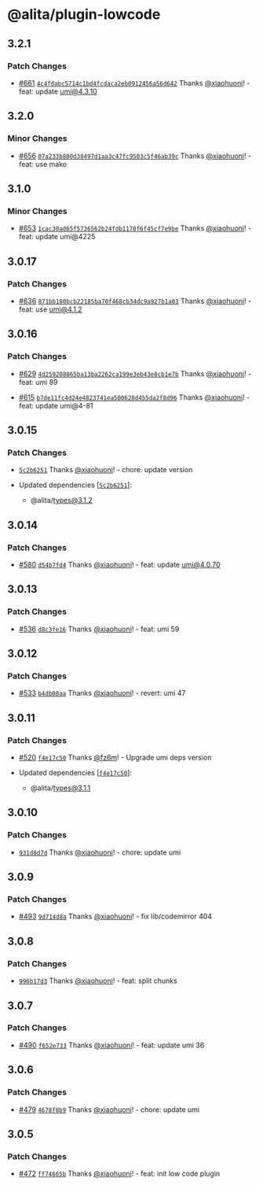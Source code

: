 # @alita/plugin-lowcode

## 3.2.1

### Patch Changes

- [#661](https://github.com/alitajs/alita/pull/661) [`4c4fdabc5714c1bd4fcdaca2eb0912456a56d642`](https://github.com/alitajs/alita/commit/4c4fdabc5714c1bd4fcdaca2eb0912456a56d642) Thanks [@xiaohuoni](https://github.com/xiaohuoni)! - feat: update umi@4.3.10

## 3.2.0

### Minor Changes

- [#656](https://github.com/alitajs/alita/pull/656) [`07a233b800d38497d1aa3c47fc9503c5f46ab39c`](https://github.com/alitajs/alita/commit/07a233b800d38497d1aa3c47fc9503c5f46ab39c) Thanks [@xiaohuoni](https://github.com/xiaohuoni)! - feat: use mako

## 3.1.0

### Minor Changes

- [#653](https://github.com/alitajs/alita/pull/653) [`1cac30ad65f5736562b24fdb1178f6f45cf7e9be`](https://github.com/alitajs/alita/commit/1cac30ad65f5736562b24fdb1178f6f45cf7e9be) Thanks [@xiaohuoni](https://github.com/xiaohuoni)! - feat: update umi@4225

## 3.0.17

### Patch Changes

- [#636](https://github.com/alitajs/alita/pull/636) [`871bb180bcb22185ba70f468cb34dc9a927b1a03`](https://github.com/alitajs/alita/commit/871bb180bcb22185ba70f468cb34dc9a927b1a03) Thanks [@xiaohuoni](https://github.com/xiaohuoni)! - feat: use umi@4.1.2

## 3.0.16

### Patch Changes

- [#629](https://github.com/alitajs/alita/pull/629) [`4d259208865ba13ba2262ca199e3eb43e8cb1e7b`](https://github.com/alitajs/alita/commit/4d259208865ba13ba2262ca199e3eb43e8cb1e7b) Thanks [@xiaohuoni](https://github.com/xiaohuoni)! - feat: umi 89

- [#615](https://github.com/alitajs/alita/pull/615) [`b7de11fc4d24e4823741ea500628d455da2f8d96`](https://github.com/alitajs/alita/commit/b7de11fc4d24e4823741ea500628d455da2f8d96) Thanks [@xiaohuoni](https://github.com/xiaohuoni)! - feat: update umi@4-81

## 3.0.15

### Patch Changes

- [`5c2b6251`](https://github.com/alitajs/alita/commit/5c2b6251d112d87ea5dec989be63904592d879c5) Thanks [@xiaohuoni](https://github.com/xiaohuoni)! - chore: update version

- Updated dependencies [[`5c2b6251`](https://github.com/alitajs/alita/commit/5c2b6251d112d87ea5dec989be63904592d879c5)]:
  - @alita/types@3.1.2

## 3.0.14

### Patch Changes

- [#580](https://github.com/alitajs/alita/pull/580) [`d54b7fd4`](https://github.com/alitajs/alita/commit/d54b7fd444b89fed699e8978c85f842ae0bd175e) Thanks [@xiaohuoni](https://github.com/xiaohuoni)! - feat: update umi@4.0.70

## 3.0.13

### Patch Changes

- [#536](https://github.com/alitajs/alita/pull/536) [`d8c3fe16`](https://github.com/alitajs/alita/commit/d8c3fe166a8b2e76381c6809b0ebdda1c930a7ea) Thanks [@xiaohuoni](https://github.com/xiaohuoni)! - feat: umi 59

## 3.0.12

### Patch Changes

- [#533](https://github.com/alitajs/alita/pull/533) [`b4db08aa`](https://github.com/alitajs/alita/commit/b4db08aad7697e7e5558bc3de9f90dc7eebdb0bd) Thanks [@xiaohuoni](https://github.com/xiaohuoni)! - revert: umi 47

## 3.0.11

### Patch Changes

- [#520](https://github.com/alitajs/alita/pull/520) [`f4e17c50`](https://github.com/alitajs/alita/commit/f4e17c50e118d05b7a7124ab0aa0c279caf21d46) Thanks [@fz6m](https://github.com/fz6m)! - Upgrade umi deps version

- Updated dependencies [[`f4e17c50`](https://github.com/alitajs/alita/commit/f4e17c50e118d05b7a7124ab0aa0c279caf21d46)]:
  - @alita/types@3.1.1

## 3.0.10

### Patch Changes

- [`931d8d7d`](https://github.com/alitajs/alita/commit/931d8d7d6e5ea0df0a071a315dcd11b867917445) Thanks [@xiaohuoni](https://github.com/xiaohuoni)! - chore: update umi

## 3.0.9

### Patch Changes

- [#493](https://github.com/alitajs/alita/pull/493) [`9d714d8a`](https://github.com/alitajs/alita/commit/9d714d8ab7266926b03e7306fc1743bc82bb8e90) Thanks [@xiaohuoni](https://github.com/xiaohuoni)! - fix lib/codemirror 404

## 3.0.8

### Patch Changes

- [`996b17d3`](https://github.com/alitajs/alita/commit/996b17d3b04fc08bc985f44bc75ece5c7a49bb7e) Thanks [@xiaohuoni](https://github.com/xiaohuoni)! - feat: split chunks

## 3.0.7

### Patch Changes

- [#490](https://github.com/alitajs/alita/pull/490) [`f652e733`](https://github.com/alitajs/alita/commit/f652e733d4aefd93673e75688e0d7ce279fca3b2) Thanks [@xiaohuoni](https://github.com/xiaohuoni)! - feat: update umi 36

## 3.0.6

### Patch Changes

- [#479](https://github.com/alitajs/alita/pull/479) [`4678f8b9`](https://github.com/alitajs/alita/commit/4678f8b97efe38901b919a23c9d99c1f99de612f) Thanks [@xiaohuoni](https://github.com/xiaohuoni)! - chore: update umi

## 3.0.5

### Patch Changes

- [#472](https://github.com/alitajs/alita/pull/472) [`ff74665b`](https://github.com/alitajs/alita/commit/ff74665b00d0fdeacfe4b26b5808cdd3eab62f6d) Thanks [@xiaohuoni](https://github.com/xiaohuoni)! - feat: init low code plugin
